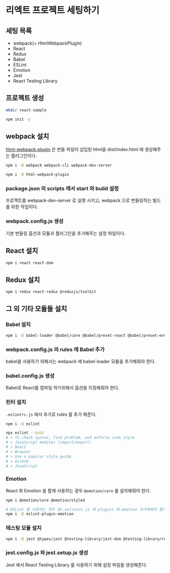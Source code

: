 # 리엑트 프로젝트 세팅하기

## 세팅 목록

- webpack(+ HtmlWebpackPlugin)
- React
- Redux
- Babel
- ESLint
- Emotion
- Jest
- React Testing Library

## 프로젝트 생성

```bash
mkdir react-sample

npm init -y
```

## webpack 설치

[html-webpack-plugin](https://webpack.js.org/plugins/html-webpack-plugin/) 은 번들 파일이 삽입된 html을 dist/index.html
에 생성해주는 플러그인이다.

```bash
npm i -D webpack webpack-cli webpack-dev-server

npm i -D html-webpack-plugin
```

### package.json 의 scripts 에서 start 와 build 설정

프로젝트를 webpack-dev-server 로 실행 시키고, webpack 으로 번들링하는 빌드를 위한 작업이다.

### webpack.config.js 생성

기본 번들링 옵션과 모듈과 플러그인을 추가해주는 설정 파일이다.

## React 설치

```bash
npm i react react-dom
```

## Redux 설치

```bash
npm i redux react-redux @reduxjs/toolkit
```

## 그 외 기타 모듈들 설치

### Babel 설치

```bash
npm i -D babel-loader @babel/core @babel/preset-react @babel/preset-env babel-jest
```

### webpack.config.js 의 rules 에 Babel 추가

babel을 사용하기 위해서는 webpack 에 babel-loader 모듈을 추가해줘야 한다.

### babel.config.js 생성

Babel로 React를 컴파일 하기위해서 옵션을 지정해줘야 한다.

### 린터 설치

`.eslintrc.js` 에서 추가로 rules 를 추가 해준다.

```bash
npm i -D eslint

npx eslint --init
# > To check syntax, find problem, and enforce code style
# > JavaScript modules (import/export)
# > React
# > Browser
# > Use a popular style guide
# > Airbnb
# > JavaScript
```

### Emotion

React 와 Emotion 을 함께 사용하는 경우 `@emotion/core` 를 설치해줘야 한다.

```bash
npm i @emotion/core @emotion/styled

# ESLint 를 사용하는 경우 설(.eslintrc.js 에 plugins 에 emotion 추가해줘야 함)
npm i -D eslint-plugin-emotion
```

### 테스팅 모듈 설치

``` bash
npm i -D jest @types/jest @testing-library/jest-dom @testing-library/react
```

### jest.config.js 와 jest.setup.js 생성

Jest 에서 React Testing Library 를 사용하기 위해 설정 파일을 생성해준다.
